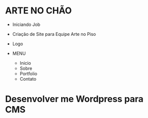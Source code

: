 # ARTE NO CHÃO

- Iniciando Job
- Criação de Site para Equipe Arte no Piso
- Logo
- MENU

  - Inicio
  - Sobre
  - Portfolio
  - Contato


# Desenvolver me Wordpress para CMS
